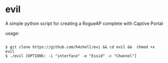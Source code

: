 # evil
A simple python script for creating a RogueAP complete with Captive Portal

usage:


```

$ git clone https://github.com/h4shell/evi && cd evil &&  chmod +x evil
$ ./evil [OPTIONS: -i "interface" -e "Essid" -c "Channel"]

```
